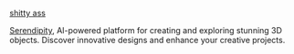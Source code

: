 [shitty ass](https://github.com/user-attachments/assets/b870a8da-4852-4c99-8308-5cb1b908d6fe)

[Serendipity](https://serendipity-ai.vercel.app/), AI-powered platform for creating and exploring stunning 3D objects. Discover innovative designs and enhance your creative projects.
